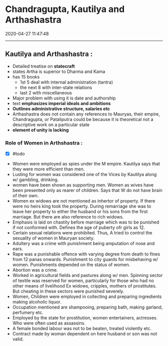 # Chandragupta, Kautilya and Arthashastra
2020-04-27 11:47:48
            
---


## Kautilya and Arthashastra :

-   Detailed treatise on **statecraft**
-   states Artha is superior to Dharma and Kama
-   has 15 books 
	-   1st 5 deal with internal administration (tantra) 
	-   the next 8 with inter-state relations 
	-   last 2 with miscellaneous
-   Major problem with using it is date and authorship
-   text **emphasizes imperial ideals and ambitions**
-   **Outlines administrative structure, salaries etc**
-   Arthashastra does not contain any references to Mauryas, their empire, Chandragupta, or Pataliputra could be because it is theoretical not a descriptive work on a particular state
-   **element of unity is lacking**

### Role of Women in Arthshastra :
- [x] #todo   
- Women were employed as spies under the M empire. Kautilya says that they were more efficient than men. 
- Lusting for women was considered one of the Vices by Kautilya along w/ gambling, drinking.
- women have been shown as supporting men. Women as wives have been presented only as rearer of children. Says that W do not have brain of their own. 
- Women ex widows are not mentioned as inhertor of property. If there were no heirs king took the property. During remarriage she was to leave her property to either the husband or his sons from the first marriage. But there are also reference to rich widows.
- Emphasis is laid on chastity before marriage which was to be punished if not conformed with. Defines the age of puberty ofr girls as 12.
- Certain sexual relations were prohibited. Thus, A tried to control the sexuality of women in Mauryan society.
- Adultery was a crime with punishment being amputation of nose and ears. 
- Rape was a punishable offence with varying degree from death to fines from 12 panas onwards. Punishment to city guards for misbehaving w/ women. Punishments depended on the status of women.
- Abortion was a crime. 
- Worked in agricultural fields and pastures along w/ men. Spinning sector of textile  was reserved for women, particularly for those who had no other means of livelihood Ex widows, cripples, mothers of prostitutes. But cheating in these sectors were punished severely.
- Women, Children were employed in collecting and preparing ingredients making alcoholic liquor.
- Occupation mentioned are shampooing, preparing bath, making garland, perfumery etc.
- Employed by the state for prostitution, women entertainers, actresses. Who were often used as assassins.
- A female bonded labour was not to be beaten, treated violently etc. 
- Contract made by woman dependent on here husband or son was not valid. 



